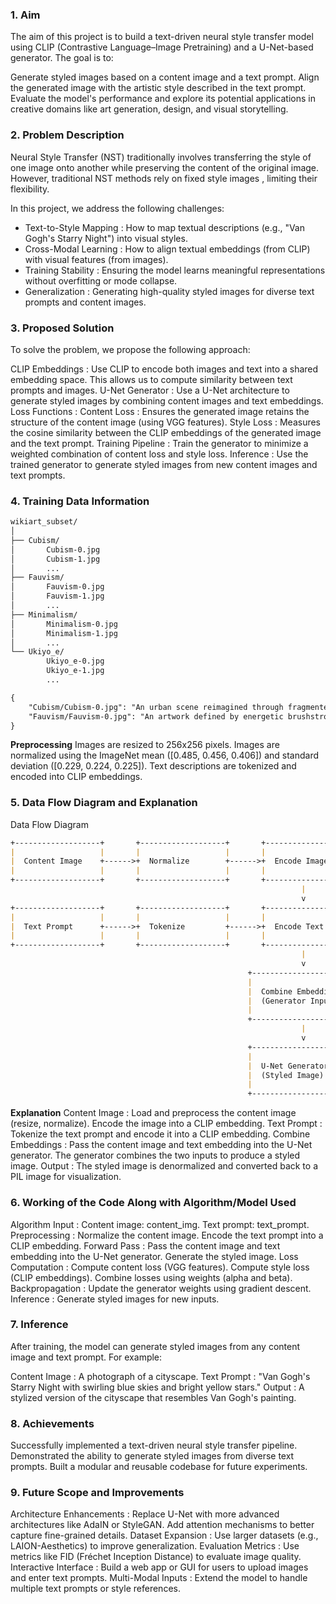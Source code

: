 ### **1. Aim**
The aim of this project is to build a text-driven neural style transfer model using CLIP (Contrastive Language–Image Pretraining) and a U-Net-based generator. The goal is to:

Generate styled images based on a content image and a text prompt.
Align the generated image with the artistic style described in the text prompt.
Evaluate the model's performance and explore its potential applications in creative domains like art generation, design, and visual storytelling.
### **2. Problem Description**
Neural Style Transfer (NST) traditionally involves transferring the style of one image onto another while preserving the content of the original image. However, traditional NST methods rely on fixed style images , limiting their flexibility.

In this project, we address the following challenges:

  - Text-to-Style Mapping : How to map textual descriptions (e.g., "Van Gogh's Starry Night") into visual styles.
  - Cross-Modal Learning : How to align textual embeddings (from CLIP) with visual features (from images).
  - Training Stability : Ensuring the model learns meaningful representations without overfitting or mode collapse.
  - Generalization : Generating high-quality styled images for diverse text prompts and content images.

### **3. Proposed Solution**
To solve the problem, we propose the following approach:

CLIP Embeddings : Use CLIP to encode both images and text into a shared embedding space. This allows us to compute similarity between text prompts and images.
U-Net Generator : Use a U-Net architecture to generate styled images by combining content images and text embeddings.
Loss Functions :
Content Loss : Ensures the generated image retains the structure of the content image (using VGG features).
Style Loss : Measures the cosine similarity between the CLIP embeddings of the generated image and the text prompt.
Training Pipeline :
Train the generator to minimize a weighted combination of content loss and style loss.
Inference :
Use the trained generator to generate styled images from new content images and text prompts.

### **4. Training Data Information**

```md
wikiart_subset/
│
├── Cubism/
│       Cubism-0.jpg
│       Cubism-1.jpg
│       ...
├── Fauvism/
│       Fauvism-0.jpg
│       Fauvism-1.jpg
│       ...
├── Minimalism/
│       Minimalism-0.jpg
│       Minimalism-1.jpg
│       ...
└── Ukiyo_e/
        Ukiyo_e-0.jpg
        Ukiyo_e-1.jpg
        ...
```

```md
{
    "Cubism/Cubism-0.jpg": "An urban scene reimagined through fragmented perspectives and interlocking shapes.",
    "Fauvism/Fauvism-0.jpg": "An artwork defined by energetic brushstrokes and a focus on color over detail."
}
```

**Preprocessing**
Images are resized to 256x256 pixels.
Images are normalized using the ImageNet mean ([0.485, 0.456, 0.406]) and standard deviation ([0.229, 0.224, 0.225]).
Text descriptions are tokenized and encoded into CLIP embeddings.

### **5. Data Flow Diagram and Explanation**
Data Flow Diagram

```md
+-------------------+       +-------------------+       +-------------------+
|                   |       |                   |       |                   |
|  Content Image    +------>+  Normalize        +------>+  Encode Image     |
|                   |       |                   |       |                   |
+-------------------+       +-------------------+       +-------------------+
                                                                 |
                                                                 v
+-------------------+       +-------------------+       +-------------------+
|                   |       |                   |       |                   |
|  Text Prompt      +------>+  Tokenize         +------>+  Encode Text      |
|                   |       |                   |       |                   |
+-------------------+       +-------------------+       +-------------------+
                                                                 |
                                                                 v
                                                     +-----------------------+
                                                     |                       |
                                                     |  Combine Embeddings   |
                                                     |  (Generator Input)    |
                                                     |                       |
                                                     +-----------------------+
                                                                 |
                                                                 v
                                                     +-----------------------+
                                                     |                       |
                                                     |  U-Net Generator      |
                                                     |  (Styled Image)       |
                                                     |                       |
                                                     +-----------------------+
```
**Explanation**
Content Image :
Load and preprocess the content image (resize, normalize).
Encode the image into a CLIP embedding.
Text Prompt :
Tokenize the text prompt and encode it into a CLIP embedding.
Combine Embeddings :
Pass the content image and text embedding into the U-Net generator.
The generator combines the two inputs to produce a styled image.
Output :
The styled image is denormalized and converted back to a PIL image for visualization.

### **6. Working of the Code Along with Algorithm/Model Used**
Algorithm
Input :
Content image: content_img.
Text prompt: text_prompt.
Preprocessing :
Normalize the content image.
Encode the text prompt into a CLIP embedding.
Forward Pass :
Pass the content image and text embedding into the U-Net generator.
Generate the styled image.
Loss Computation :
Compute content loss (VGG features).
Compute style loss (CLIP embeddings).
Combine losses using weights (alpha and beta).
Backpropagation :
Update the generator weights using gradient descent.
Inference :
Generate styled images for new inputs.

### **7. Inference**
After training, the model can generate styled images from any content image and text prompt. For example:

Content Image : A photograph of a cityscape.
Text Prompt : "Van Gogh's Starry Night with swirling blue skies and bright yellow stars."
Output : A stylized version of the cityscape that resembles Van Gogh's painting.

### **8. Achievements**
Successfully implemented a text-driven neural style transfer pipeline.
Demonstrated the ability to generate styled images from diverse text prompts.
Built a modular and reusable codebase for future experiments.

### **9. Future Scope and Improvements**
Architecture Enhancements :
Replace U-Net with more advanced architectures like AdaIN or StyleGAN.
Add attention mechanisms to better capture fine-grained details.
Dataset Expansion :
Use larger datasets (e.g., LAION-Aesthetics) to improve generalization.
Evaluation Metrics :
Use metrics like FID (Fréchet Inception Distance) to evaluate image quality.
Interactive Interface :
Build a web app or GUI for users to upload images and enter text prompts.
Multi-Modal Inputs :
Extend the model to handle multiple text prompts or style references.
